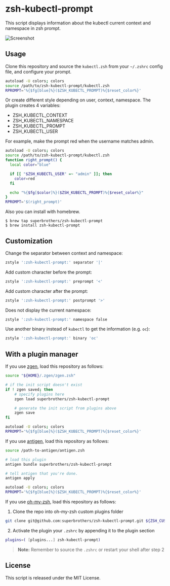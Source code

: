 # zsh-kubectl-prompt

This script displays information about the kubectl current context and namespace in zsh prompt.

![Screenshot](./images/screenshot001.png)

## Usage

Clone this repository and source the `kubectl.zsh` from your `~/.zshrc` config file, and configure your prompt.

```sh
autoload -U colors; colors
source /path/to/zsh-kubectl-prompt/kubectl.zsh
RPROMPT='%{$fg[blue]%}($ZSH_KUBECTL_PROMPT)%{$reset_color%}'
```

Or create different style depending on user, context, namespace.
The plugin creates 4 variables:
* ZSH_KUBECTL_CONTEXT
* ZSH_KUBECTL_NAMESPACE
* ZSH_KUBECTL_PROMPT
* ZSH_KUBECTL_USER

For example, make the prompt red when the username matches admin.
```sh
autoload -U colors; colors
source /path/to/zsh-kubectl-prompt/kubectl.zsh
function right_prompt() {
  local color="blue"

  if [[ "$ZSH_KUBECTL_USER" =~ "admin" ]]; then
    color=red
  fi

  echo "%{$fg[$color]%}($ZSH_KUBECTL_PROMPT)%{$reset_color%}"
}
RPROMPT='$(right_prompt)'
```

Also you can install with homebrew.

```console
$ brew tap superbrothers/zsh-kubectl-prompt
$ brew install zsh-kubectl-prompt
```

## Customization

Change the separator between context and namespace:

```sh
zstyle ':zsh-kubectl-prompt:' separator '|'
```

Add custom character before the prompt:

```sh
zstyle ':zsh-kubectl-prompt:' preprompt '<'
```

Add custom character after the prompt:

```sh
zstyle ':zsh-kubectl-prompt:' postprompt '>'
```

Does not display the current namespace:

```sh
zstyle ':zsh-kubectl-prompt:' namespace false
```

Use another binary instead of `kubectl` to get the information (e.g. `oc`):

```sh
zstyle ':zsh-kubectl-prompt:' binary 'oc'
```

## With a plugin manager

If you use [zgen](https://github.com/tarjoilija/zgen), load this repository as follows:

```sh
source "${HOME}/.zgen/zgen.zsh"

# if the init script doesn't exist
if ! zgen saved; then
    # specify plugins here
    zgen load superbrothers/zsh-kubectl-prompt

    # generate the init script from plugins above
    zgen save
fi

autoload -U colors; colors
RPROMPT='%{$fg[blue]%}($ZSH_KUBECTL_PROMPT)%{$reset_color%}'
```

If you use [antigen](https://github.com/zsh-users/antigen), load this repository as follows:

```sh
source /path-to-antigen/antigen.zsh

# load this plugin
antigen bundle superbrothers/zsh-kubectl-prompt

# tell antigen that you're done.
antigen apply

autoload -U colors; colors
RPROMPT='%{$fg[blue]%}($ZSH_KUBECTL_PROMPT)%{$reset_color%}'
```

If you use [oh-my-zsh](https://ohmyz.sh/), load this repository as follows:

1. Clone the repo into oh-my-zsh custom plugins folder

```sh
git clone git@github.com:superbrothers/zsh-kubectl-prompt.git ${ZSH_CUSTOM:-~/.oh-my-zsh/custom}/plugins/zsh-kubectl-prompt
```

2. Activate the plugin your `.zshrc` by appending it to the plugin section

```sh
plugins=( [plugins...] zsh-kubectl-prompt)
```

> **Note:** Remember to source the `.zshrc` or restart your shell after step 2

## License

This script is released under the MIT License.

